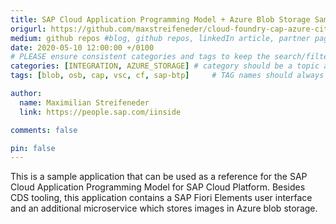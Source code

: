 ```yaml
---
title: SAP Cloud Application Programming Model + Azure Blob Storage Sample
origurl: https://github.com/maxstreifeneder/cloud-foundry-cap-azure-cities
medium: github repos #blog, github repos, linkedIn article, partner pages
date: 2020-05-10 12:00:00 +/0100
# PLEASE ensure consistent categories and tags to keep the search/filtering meaningful!
categories: [INTEGRATION, AZURE_STORAGE] # category should be a topic and sub-category primary product
tags: [blob, osb, cap, vsc, cf, sap-btp]     # TAG names should always be lowercase

author:
  name: Maximilian Streifeneder
  link: https://people.sap.com/iinside

comments: false

pin: false
---
```


This is a sample application that can be used as a reference for the SAP Cloud Application Programming Model for SAP Cloud Platform. Besides CDS tooling, this application contains a SAP Fiori Elements user interface and an additional microservice which stores images in Azure blob storage.
